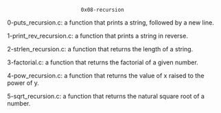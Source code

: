							0x08-recursion

0-puts_recursion.c: a function that prints a string, followed by a new line.

1-print_rev_recursion.c:  a function that prints a string in reverse.

2-strlen_recursion.c:  a function that returns the length of a string.

3-factorial.c:  a function that returns the factorial of a given number.

4-pow_recursion.c:  a function that returns the value of x raised to the power of y.

5-sqrt_recursion.c: a function that returns the natural square root of a number.

